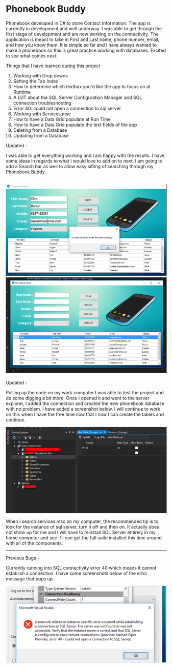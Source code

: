 # Phonebook Buddy

Phonebook developed in C# to store Contact Information. The app is currently in development and well underway. I was able to get through
the first stage of development and am now working on the connectivity. The application is meant to take in First and Last name, phone number,
email, and how you know them. It is simple so far and I have always wanted to make a phonebook so this is great practice working with 
databases. Excited to see what comes next.

Things that I have learned during this project
1) Working with Drop downs
2) Setting the Tab Index
3) How to determine which textbox you'd like the app to focus on at Runtime
4) A LOT about the SQL Server Configuration Manager and SQL connection troubleshooting
5) Error 40:  could not open a connection to sql server
6) Working with Services.msc
7) How to have a Data Grid populate at Run Time
8) How to have a Data Grid populate the text fields of the app
9) Deleting from a Database
10) Updating from a Database

Updated - 

I was able to get everything working and I am happy with the results. I have some ideas in regards to what I would love to add on to next. I am going to add a Search bar as well to allow easy sifting of searching through my Phonebook Buddy. 

![alt text](https://github.com/abelberhane/PhonebookBuddy/blob/master/Images/Screenshots/DoneSH.png?raw=true)
![alt text](https://github.com/abelberhane/PhonebookBuddy/blob/master/Images/Screenshots/GridSH.png?raw=true)
---------------------------------------------------------------------------------------------------------

Updated - 

Pulling up the code on my work computer I was able to test the project and do some digging a bit more. Once I opened it and went to the 
server explorer, I added the connection and created the new phonebook database with no problem. I have added a screenshot below. I will continue to work on this when I have the free time now that I now I can create the tables and continue. 

![alt text](https://github.com/abelberhane/PhonebookBuddy/blob/master/Images/Screenshots/WorkingSH.png?raw=true)

When I search services.msc on my computer, the recommended tip is to look for the instance of sql server, turn it off and then on. It actually does not show up for me and I will have to reinstall SQL Server entirely in my home computer and see if I can get the full suite installed this time around with all of the components. 

---------------------------------------------------------------------------------------------------------

Previous Bugs - 

Currently running into SQL connectivity error 40 which means
it cannot establish a connection. I have some screenshots below of the error message that pops up. 

![alt text](https://github.com/abelberhane/PhonebookBuddy/blob/master/Images/Screenshots/Error40SH.png?raw=true)
